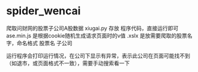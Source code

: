 # spider_wencai
爬取问财网的股票子公司A股数据
xiugai.py 存放 程序代码，直接运行即可
ase.min.js 是根据cookie随机生成请求页面时的v值
.xslx 是放需要爬取的股票名字，命名格式    股票名 子公司

运行程序会打印运行情况，在公司下显示有异常，表示此公司在页面可能找不到（如退市，或页面格式不一致），需要手动搜索看一下

